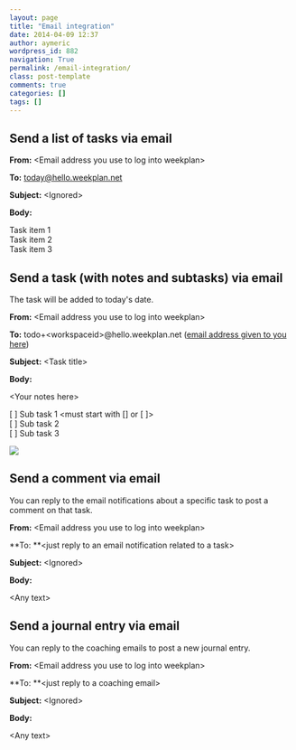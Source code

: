 ```yaml
---
layout: page
title: "Email integration"
date: 2014-04-09 12:37
author: aymeric
wordpress_id: 882
navigation: True
permalink: /email-integration/
class: post-template
comments: true
categories: []
tags: []
---
```



## Send a list of tasks via email

 

**From:** &lt;Email address you use to log into weekplan&gt;
 

**To:** today@hello.weekplan.net
 

**Subject:** &lt;Ignored&gt;
 

**Body:**
 

Task item 1  
Task item 2  
Task item 3
 

## Send a task (with notes and subtasks) via email

 

The task will be added to today's date.
 

**From:** &lt;Email address you use to log into weekplan&gt;
 

**To:** todo+&lt;workspaceid&gt;@hello.weekplan.net ([email address given to you here](https://app.weekplan.net/#view=WorkspaceSettings))
 

**Subject:** &lt;Task title&gt;
 

**Body:**
 

&lt;Your notes here&gt;
 

[ ] Sub task 1 &lt;must start with [] or [ ]&gt;  
[ ] Sub task 2  
[ ] Sub task 3
 

![](http://i.gyazo.com/1e2ad1337275b5b69ec30a7672676435.png)
 

## Send a comment via email

 

You can reply to the email notifications about a specific task to post a comment on that task.
 

**From:** &lt;Email address you use to log into weekplan&gt;
 

**To: **&lt;just reply to an email notification related to a task&gt;
 

**Subject:** &lt;Ignored&gt;
 

**Body:**
 

&lt;Any text&gt;
 

## Send a journal entry via email

 

You can reply to the coaching emails to post a new journal entry.
 

**From:** &lt;Email address you use to log into weekplan&gt;
 

**To: **&lt;just reply to a coaching email&gt;
 

**Subject:** &lt;Ignored&gt;
 

**Body:**
 

&lt;Any text&gt;

